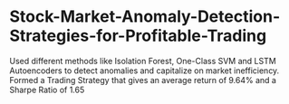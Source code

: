 # Stock-Market-Anomaly-Detection-Strategies-for-Profitable-Trading
Used different methods like Isolation Forest, One-Class SVM and LSTM Autoencoders to detect anomalies and capitalize on market inefficiency. Formed a Trading Strategy that gives an average return of 9.64% and a Sharpe Ratio of 1.65
